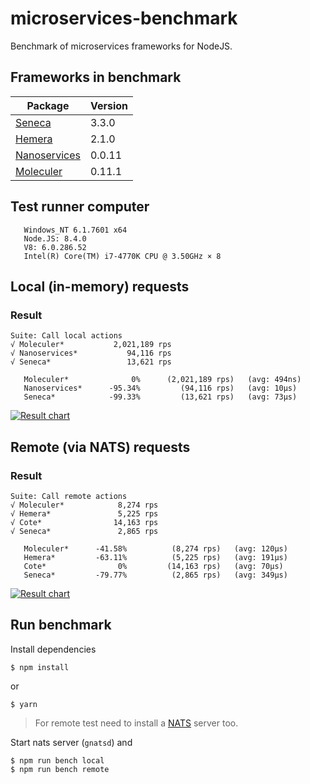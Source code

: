 # microservices-benchmark
Benchmark of microservices frameworks for NodeJS.

## Frameworks in benchmark

| Package | Version |
| ------- | ----- |
| [Seneca](https://github.com/senecajs/seneca) | 3.3.0 |
| [Hemera](https://github.com/hemerajs/hemera) | 2.1.0 |
| [Nanoservices](https://github.com/SuperID/nanoservices) | 0.0.11 |
| [Moleculer](https://github.com/ice-services/moleculer) | 0.11.1 |

## Test runner computer
```
   Windows_NT 6.1.7601 x64
   Node.JS: 8.4.0
   V8: 6.0.286.52
   Intel(R) Core(TM) i7-4770K CPU @ 3.50GHz × 8
```

## Local (in-memory) requests

### Result
```
Suite: Call local actions
√ Moleculer*           2,021,189 rps
√ Nanoservices*           94,116 rps
√ Seneca*                 13,621 rps

   Moleculer*              0%      (2,021,189 rps)   (avg: 494ns)
   Nanoservices*      -95.34%         (94,116 rps)   (avg: 10μs)
   Seneca*            -99.33%         (13,621 rps)   (avg: 73μs)
```
[![Result chart](https://cloud.highcharts.com/images/utideti/5/800.png)](http://cloud.highcharts.com/show/utideti)

## Remote (via NATS) requests

### Result
```
Suite: Call remote actions
√ Moleculer*            8,274 rps
√ Hemera*               5,225 rps
√ Cote*                14,163 rps
√ Seneca*               2,865 rps

   Moleculer*      -41.58%          (8,274 rps)   (avg: 120μs)
   Hemera*         -63.11%          (5,225 rps)   (avg: 191μs)
   Cote*                0%         (14,163 rps)   (avg: 70μs)
   Seneca*         -79.77%          (2,865 rps)   (avg: 349μs)
```
[![Result chart](https://cloud.highcharts.com/images/abyfite/1/800.png)](http://cloud.highcharts.com/show/abyfite)

## Run benchmark
Install dependencies
```
$ npm install
```
or
```
$ yarn
```

> For remote test need to install a [NATS](http://nats.io/) server too.

Start nats server (`gnatsd`) and 
```
$ npm run bench local
$ npm run bench remote
```